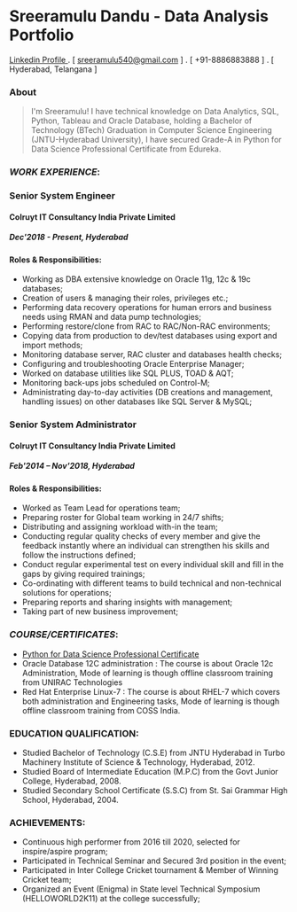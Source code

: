 # Sreeramulu Dandu - Data Analysis Portfolio 

[ Linkedin Profile ](https://www.linkedin.com/in/sreeramulu-dandu/) . [ sreeramulu540@gmail.com ] . [ +91-8886883888 ] . [ Hyderabad, Telangana ]

### About
>I'm Sreeramulu! I have technical knowledge on Data Analytics, SQL, Python, Tableau and Oracle Database, holding a Bachelor of Technology (BTech) Graduation in Computer Science Engineering (JNTU-Hyderabad University), I have secured Grade-A in Python for Data Science Professional Certificate from Edureka.

### *WORK EXPERIENCE*:
### Senior System Engineer
#### Colruyt IT Consultancy India Private Limited
##### Dec'2018 - Present, Hyderabad
#### Roles & Responsibilities:
- Working as DBA extensive knowledge on Oracle 11g, 12c & 19c databases;
- Creation of users & managing their roles, privileges etc.;
- Performing data recovery operations for human errors and business needs using RMAN and data pump technologies;
- Performing restore/clone from RAC to RAC/Non-RAC environments;
- Copying data from production to dev/test databases using export and import methods;
- Monitoring database server, RAC cluster and databases health checks;
- Configuring and troubleshooting Oracle Enterprise Manager;
- Worked on database utilities like SQL PLUS, TOAD & AQT;
- Monitoring back-ups jobs scheduled on Control-M;
- Administrating day-to-day activities (DB creations and management, handling issues) on other databases like SQL Server & MySQL;

### Senior System Administrator
#### Colruyt IT Consultancy India Private Limited
##### Feb'2014 – Nov'2018, Hyderabad
#### Roles & Responsibilities:
- Worked as Team Lead for operations team;
- Preparing roster for Global team working in 24/7 shifts;
- Distributing and assigning workload with-in the team;
- Conducting regular quality checks of every member and give the feedback instantly where an individual can strengthen his skills and follow the instructions defined;
- Conduct regular experimental test on every individual skill and fill in the gaps by giving required trainings;
- Co-ordinating with different teams to build technical and non-technical solutions for operations;
- Preparing reports and sharing insights with management;
- Taking part of new business improvement;

### *COURSE/CERTIFICATES*:
- [Python for Data Science Professional Certificate](https://www.edureka.co/certificates/mycertificate/c9048e5311037bc6a1f9fad570589212)
- Oracle Database 12C administration : The course is about Oracle 12c Administration, Mode of learning is though offline classroom training from UNIRAC Technologies
- Red Hat Enterprise Linux-7 : The course is about RHEL-7 which covers both administration and Engineering tasks, Mode of learning is though offline classroom training from COSS India.

### EDUCATION QUALIFICATION:
- Studied Bachelor of Technology (C.S.E) from JNTU Hyderabad in Turbo Machinery Institute of Science & Technology, Hyderabad, 2012.
- Studied Board of Intermediate Education (M.P.C) from the Govt Junior College, Hyderabad, 2008.
- Studied Secondary School Certificate (S.S.C) from St. Sai Grammar High School, Hyderabad, 2004.

### ACHIEVEMENTS:
- Continuous high performer from 2016 till 2020, selected for inspire/aspire program;
- Participated in Technical Seminar and Secured 3rd position in the event;
- Participated in Inter College Cricket tournament & Member of Winning Cricket team;
- Organized an Event (Enigma) in State level Technical Symposium (HELLOWORLD2K11) at the college successfully;

